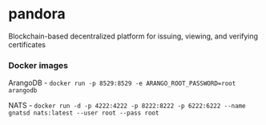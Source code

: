 # pandora

Blockchain-based decentralized platform for issuing, viewing, and verifying certificates

### Docker images
ArangoDB - `docker run -p 8529:8529 -e ARANGO_ROOT_PASSWORD=root arangodb`

NATS - `docker run -d -p 4222:4222 -p 8222:8222 -p 6222:6222 --name gnatsd nats:latest --user root --pass root`
